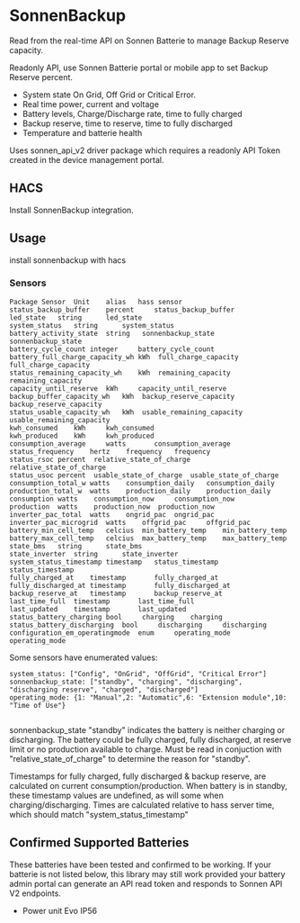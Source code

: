 # SonnenBackup

Read from the real-time API on Sonnen Batterie to manage Backup Reserve capacity.

Readonly API, use Sonnen Batterie portal or mobile app to set Backup Reserve percent.

* System state On Grid, Off Grid or Critical Error.
* Real time power, current and voltage
* Battery levels, Charge/Discharge rate, time to fully charged
* Backup reserve, time to reserve, time to fully discharged
* Temperature and batterie health

Uses sonnen_api_v2 driver package which requires a readonly API Token created in the
device management portal.

## HACS

Install SonnenBackup integration.


## Usage

install sonnenbackup with hacs

### Sensors
```
Package Sensor	Unit	alias	hass sensor
status_backup_buffer	percent		status_backup_buffer
led_state	string		led_state
system_status	string		system_status
battery_activity_state	string	 sonnenbackup_state	 sonnenbackup_state
battery_cycle_count	integer		battery_cycle_count
battery_full_charge_capacity_wh	kWh	 full_charge_capacity	 full_charge_capacity
status_remaining_capacity_wh	kWh	 remaining_capacity	 remaining_capacity
capacity_until_reserve	kWh		capacity_until_reserve
backup_buffer_capacity_wh	kWh	 backup_reserve_capacity	 backup_reserve_capacity
status_usable_capacity_wh	kWh	 usable_remaining_capacity	 usable_remaining_capacity
kwh_consumed	kWh		kwh_consumed
kwh_produced	kWh		kwh_produced
consumption_average 	watts		consumption_average
status_frequency	hertz	 frequency	 frequency
status_rsoc	percent	 relative_state_of_charge	 relative_state_of_charge
status_usoc	percent	 usable_state_of_charge	 usable_state_of_charge
consumption_total_w	watts	 consumption_daily	 consumption_daily
production_total_w	watts	 production_daily	 production_daily
consumption	watts	 consumption_now	 consumption_now
production	watts	 production_now	 production_now
inverter_pac_total	watts	 ongrid_pac	 ongrid_pac
inverter_pac_microgrid	watts	 offgrid_pac	 offgrid_pac
battery_min_cell_temp	celcius	 min_battery_temp	 min_battery_temp
battery_max_cell_temp	celcius	 max_battery_temp	 max_battery_temp
state_bms	string		state_bms
state_inverter	string		state_inverter
system_status_timestamp	timestamp	status_timestamp	status_timestamp
fully_charged_at	timestamp		fully_charged_at
fully_discharged_at	timestamp		fully_discharged_at
backup_reserve_at	timestamp		backup_reserve_at
last_time_full	timestamp		last_time_full
last_updated	timestamp		last_updated
status_battery_charging	bool	 charging	 charging
status_battery_discharging	bool	 discharging	 discharging
configuration_em_operatingmode	enum	 operating_mode	 operating_mode
```

Some sensors have enumerated values:

```
system_status: ["Config", "OnGrid", "OffGrid", "Critical Error"]
sonnenbackup_state: ["standby", "charging", "discharging", "discharging reserve", "charged", "discharged"]
operating_mode: {1: "Manual",2: "Automatic",6: "Extension module",10: "Time of Use"}


```

sonnenbackup_state "standby" indicates the battery is neither charging or discharging.
The battery could be fully charged, fully discharged, at reserve limit or no production available to charge.
Must be read in conjuction with "relative_state_of_charge" to determine the reason for "standby".

Timestamps for fully charged, fully discharged & backup reserve, are calculated on current consumption/production.
When battery is in standby, these timestamp values are undefined, as will some when charging/discharging.
Times are calculated relative to hass server time, which should match "system_status_timestamp"

## Confirmed Supported Batteries

These batteries have been tested and confirmed to be working. If your batterie is not listed below, this library may still work provided your battery admin portal can generate an API read token and responds to Sonnen API V2 endpoints.

* Power unit Evo IP56
